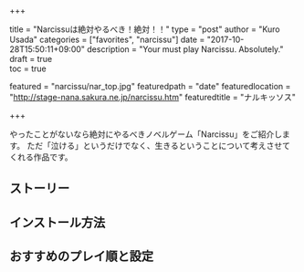 +++

title       = "Narcissuは絶対やるべき！絶対！！"
type        = "post"
author      = "Kuro Usada"
categories  = ["favorites", "narcissu"]
date        = "2017-10-28T15:50:11+09:00"
description = "Your must play Narcissu. Absolutely."
draft       = true	
toc         = true

featured              = "narcissu/nar_top.jpg"
featuredpath          = "date"
featuredlocation      = "http://stage-nana.sakura.ne.jp/narcissu.htm"
featuredtitle         = "ナルキッソス"

+++

やったことがないなら絶対にやるべきノベルゲーム「Narcissu」をご紹介します。
ただ「泣ける」というだけでなく、生きるということについて考えさせてくれる作品です。

<!--more-->

## ストーリー



## インストール方法



## おすすめのプレイ順と設定


